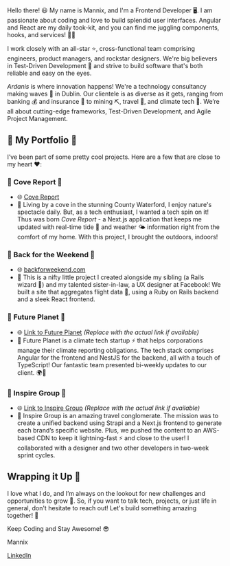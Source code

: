 Hello there! 😃 My name is Mannix, and I'm a Frontend Developer 🖥️. I am passionate about coding and love to build splendid user interfaces. Angular and React are my daily took-kit, and you can find me juggling components, hooks, and services! 🤹‍♂️

I work closely with an all-star ⭐, cross-functional team comprising engineers, product managers, and rockstar designers. We're big believers in Test-Driven Development 🧪 and strive to build software that's both reliable and easy on the eyes.

*Ardanis* is where innovation happens! We're a technology consultancy making waves 🌊 in Dublin. Our clientele is as diverse as it gets, ranging from banking 💰 and insurance 📑 to mining ⛏️, travel 🌴, and climate tech 🌳. We’re all about cutting-edge frameworks, Test-Driven Development, and Agile Project Management.

## 🎨 My Portfolio 🎨
I’ve been part of some pretty cool projects. Here are a few that are close to my heart ❤️:

### 🌊 Cove Report 🌊
- 🌐 [Cove Report](https://cove-tracker.vercel.app/)
- 📝 Living by a cove in the stunning County Waterford, I enjoy nature's spectacle daily. But, as a tech enthusiast, I wanted a tech spin on it! Thus was born *Cove Report* - a Next.js application that keeps me updated with real-time tide 🌊 and weather 🌤️ information right from the comfort of my home. With this project, I brought the outdoors, indoors! 

### 🌟 Back for the Weekend 🌟
- 🌐 [backforweekend.com](https://backforweekend.com/)
- 🔧 This is a nifty little project I created alongside my sibling (a Rails wizard 🧙) and my talented sister-in-law, a UX designer at Facebook! We built a site that aggregates flight data 🛫, using a Ruby on Rails backend and a sleek React frontend.

### 🌱 Future Planet 🌱
- 🌐 [Link to Future Planet](https://futureplanet.com/product) *(Replace with the actual link if available)*
- 🔧 Future Planet is a climate tech startup ⚡ that helps corporations manage their climate reporting obligations. The tech stack comprises Angular for the frontend and NestJS for the backend, all with a touch of TypeScript! Our fantastic team presented bi-weekly updates to our client. 🌍💼

### 🛫 Inspire Group 🛫
- 🌐 [Link to Inspire Group](https://www.usit.ie/) *(Replace with the actual link if available)*
- 🔧 Inspire Group is an amazing travel conglomerate. The mission was to create a unified backend using Strapi and a Next.js frontend to generate each brand’s specific website. Plus, we pushed the content to an AWS-based CDN to keep it lightning-fast ⚡ and close to the user! I collaborated with a designer and two other developers in two-week sprint cycles.

## Wrapping it Up 🎁
I love what I do, and I’m always on the lookout for new challenges and opportunities to grow 🌱. So, if you want to talk tech, projects, or just life in general, don't hesitate to reach out! Let's build something amazing together! 🚀

Keep Coding and Stay Awesome! 😎

Mannix

[LinkedIn](https://www.linkedin.com/in/mannixcarney/) 
